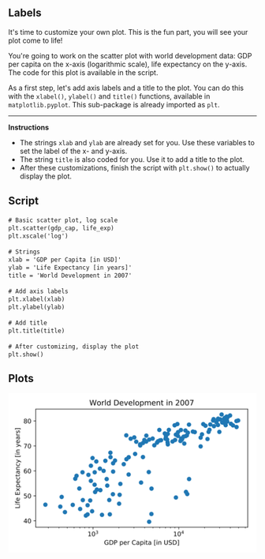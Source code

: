 ## Labels

It's time to customize your own plot. This is the fun part, you will see your plot come to life!

You're going to work on the scatter plot with world development data: GDP per capita on the x-axis (logarithmic scale), life expectancy on the y-axis. The code for this plot is available in the script.

As a first step, let's add axis labels and a title to the plot. You can do this with the `xlabel()`, `ylabel()` and `title()` functions, available in `matplotlib.pyplot`. This sub-package is already imported as `plt`.

<hr>

**Instructions**
* The strings `xlab` and `ylab` are already set for you. Use these variables to set the label of the x- and y-axis.
* The string `title` is also coded for you. Use it to add a title to the plot.
* After these customizations, finish the script with `plt.show()` to actually display the plot.

## Script
```
# Basic scatter plot, log scale
plt.scatter(gdp_cap, life_exp)
plt.xscale('log')

# Strings
xlab = 'GDP per Capita [in USD]'
ylab = 'Life Expectancy [in years]'
title = 'World Development in 2007'

# Add axis labels
plt.xlabel(xlab)
plt.ylabel(ylab)

# Add title
plt.title(title)

# After customizing, display the plot
plt.show()
```

## Plots
![img](index.svg)